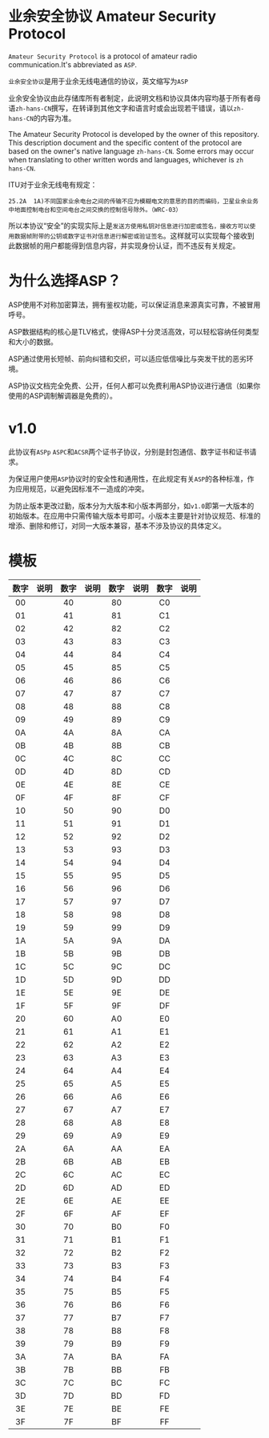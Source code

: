 # 业余安全协议 Amateur Security Protocol
`Amateur Security Protocol` is a protocol of amateur radio communication.It's abbreviated as `ASP`.

`业余安全协议`是用于业余无线电通信的协议，英文缩写为`ASP`

业余安全协议由此存储库所有者制定，此说明文档和协议具体内容均基于所有者母语`zh-hans-CN`撰写，在转译到其他文字和语言时或会出现若干错误，请以`zh-hans-CN`的内容为准。

The Amateur Security Protocol is developed by the owner of this repository. This description document and the specific content of the protocol are based on the owner's native language `zh-hans-CN`. Some errors may occur when translating to other written words and languages, whichever is `zh hans-CN`.

ITU对于业余无线电有规定：

`25.2A	1A)不同国家业余电台之间的传输不应为模糊电文的意思的目的而编码，卫星业余业务中地面控制电台和空间电台之间交换的控制信号除外。（WRC-03）`

所以本协议“安全”的实现实际上是`发送方使用私钥对信息进行加密或签名，接收方可以使用数据帧附带的公钥或数字证书对信息进行解密或验证签名`。这样就可以实现每个接收到此数据帧的用户都能得到信息内容，并实现身份认证，而不违反有关规定。

# 为什么选择ASP？

ASP使用不对称加密算法，拥有鉴权功能，可以保证消息来源真实可靠，不被冒用呼号。

ASP数据结构的核心是TLV格式，使得ASP十分灵活高效，可以轻松容纳任何类型和大小的数据。

ASP通过使用长短帧、前向纠错和交织，可以适应低信噪比与突发干扰的恶劣环境。

ASP协议文档完全免费、公开，任何人都可以免费利用ASP协议进行通信（如果你使用的ASP调制解调器是免费的）。

# v1.0
此协议有`ASPp` `ASPC`和`ACSR`两个证书子协议，分别是封包通信、数字证书和证书请求。

为保证用户使用`ASP`协议时的安全性和通用性，在此规定有关`ASP`的各种标准，作为应用规范，以避免因标准不一造成的冲突。

为防止版本更改过勤，版本分为大版本和小版本两部分，如`v1.0`即第一大版本的初始版本。在应用中只需传输大版本号即可。小版本主要是针对协议规范、标准的增添、删除和修订，对同一大版本兼容，基本不涉及协议的具体定义。


# 模板
| 数字 | 说明 | 数字 | 说明 | 数字 | 说明 | 数字 | 说明 |
|:---:|:---:|:---:|:---:|:---:|:----:|:---:|:---:|
| 00 |  | 40 |  | 80 |  | C0 |  |
| 01 |  | 41 |  | 81 |  | C1 |  |
| 02 |  | 42 |  | 82 |  | C2 |  |
| 03 |  | 43 |  | 83 |  | C3 |  |
| 04 |  | 44 |  | 84 |  | C4 |  |
| 05 |  | 45 |  | 85 |  | C5 |  |
| 06 |  | 46 |  | 86 |  | C6 |  |
| 07 |  | 47 |  | 87 |  | C7 |  |
| 08 |  | 48 |  | 88 |  | C8 |  |
| 09 |  | 49 |  | 89 |  | C9 |  |
| 0A |  | 4A |  | 8A |  | CA |  |
| 0B |  | 4B |  | 8B |  | CB |  |
| 0C |  | 4C |  | 8C |  | CC |  |
| 0D |  | 4D |  | 8D |  | CD |  |
| 0E |  | 4E |  | 8E |  | CE |  |
| 0F |  | 4F |  | 8F |  | CF |  |
| 10 |  | 50 |  | 90 |  | D0 |  |
| 11 |  | 51 |  | 91 |  | D1 |  |
| 12 |  | 52 |  | 92 |  | D2 |  |
| 13 |  | 53 |  | 93 |  | D3 |  |
| 14 |  | 54 |  | 94 |  | D4 |  |
| 15 |  | 55 |  | 95 |  | D5 |  |
| 16 |  | 56 |  | 96 |  | D6 |  |
| 17 |  | 57 |  | 97 |  | D7 |  |
| 18 |  | 58 |  | 98 |  | D8 |  |
| 19 |  | 59 |  | 99 |  | D9 |  |
| 1A |  | 5A |  | 9A |  | DA |  |
| 1B |  | 5B |  | 9B |  | DB |  |
| 1C |  | 5C |  | 9C |  | DC |  |
| 1D |  | 5D |  | 9D |  | DD |  |
| 1E |  | 5E |  | 9E |  | DE |  |
| 1F |  | 5F |  | 9F |  | DF |  |
| 20 |  | 60 |  | A0 |  | E0 |  |
| 21 |  | 61 |  | A1 |  | E1 |  |
| 22 |  | 62 |  | A2 |  | E2 |  |
| 23 |  | 63 |  | A3 |  | E3 |  |
| 24 |  | 64 |  | A4 |  | E4 |  |
| 25 |  | 65 |  | A5 |  | E5 |  |
| 26 |  | 66 |  | A6 |  | E6 |  |
| 27 |  | 67 |  | A7 |  | E7 |  |
| 28 |  | 68 |  | A8 |  | E8 |  |
| 29 |  | 69 |  | A9 |  | E9 |  |
| 2A |  | 6A |  | AA |  | EA |  |
| 2B |  | 6B |  | AB |  | EB |  |
| 2C |  | 6C |  | AC |  | EC |  |
| 2D |  | 6D |  | AD |  | ED |  |
| 2E |  | 6E |  | AE |  | EE |  |
| 2F |  | 6F |  | AF |  | EF |  |
| 30 |  | 70 |  | B0 |  | F0 |  |
| 31 |  | 71 |  | B1 |  | F1 |  |
| 32 |  | 72 |  | B2 |  | F2 |  |
| 33 |  | 73 |  | B3 |  | F3 |  |
| 34 |  | 74 |  | B4 |  | F4 |  |
| 35 |  | 75 |  | B5 |  | F5 |  |
| 36 |  | 76 |  | B6 |  | F6 |  |
| 37 |  | 77 |  | B7 |  | F7 |  |
| 38 |  | 78 |  | B8 |  | F8 |  |
| 39 |  | 79 |  | B9 |  | F9 |  |
| 3A |  | 7A |  | BA |  | FA |  |
| 3B |  | 7B |  | BB |  | FB |  |
| 3C |  | 7C |  | BC |  | FC |  |
| 3D |  | 7D |  | BD |  | FD |  |
| 3E |  | 7E |  | BE |  | FE |  |
| 3F |  | 7F |  | BF |  | FF |  |
